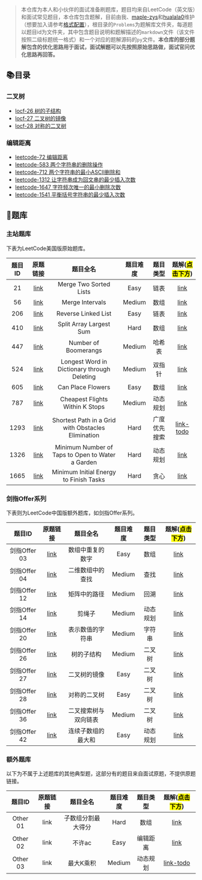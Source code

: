 > 本仓库为本人和小伙伴的面试准备刷题库，题目均来自LeetCode（英文版）和面试常见题目，本仓库包含题解，目前由我、[maple-zys](https://github.com/maple-zys)和[hualala0](https://github.com/hualala0)维护（想要加入请参考[格式配置](./Application.md)），根目录的`Problems`为题解库文件夹，每道题以题目id为文件夹，其中包含题目说明和题解描述的`markdown`文件（该文件按照二级标题统一格式）和一个对应的题解源码的`py`文件。**本仓库的部分题解包含的优化思路用于面试，面试解题可以先按照原始思路做，面试官问优化思路再回答。**

## :books:目录

### 二叉树

- [locf-26 树的子结构](./Problems/lcof-026/README.md)
- [locf-27 二叉树的镜像](./Problems/lcof-027/README.md)
- [locf-28 对称的二叉树](./Problems/lcof-028/README.md)

### 编辑距离

- [leetcode-72 编辑距离]()
- [leetcode-583 两个字符串的删除操作]()
- [leetcode-712 两个字符串的最小ASCII删除和]()
- [leetcode-1312 让字符串成为回文串的最少插入次数]()
- [leetcode-1647 字符频次唯一的最小删除次数]()
- [leetcode-1541 平衡括号字符串的最少插入次数]()



## :memo:题库

### 主站题库

下表为LeetCode美国版原始题库。

|题目ID|原题链接|题目全名|题目难度|题目类型|题解(<mark>点击下方</mark>)|
|:---:|:--:|:--:|:--:|:--:|:--:|
|21|[link](https://leetcode.com/problems/merge-two-sorted-lists/)|Merge Two Sorted Lists|Easy|链表|[link](./Problems/0021/README.md)|
|56|[link](https://leetcode.com/problems/merge-intervals/)|Merge Intervals|Medium|数组|[link](./Problems/0056/README.md)|
|206|[link](https://leetcode.com/problems/reverse-linked-list/)|Reverse Linked List|Easy|链表|[link](./Problems/0206/README.md)|
|410|[link](https://leetcode.com/problems/split-array-largest-sum/)|Split Array Largest Sum|Hard|数组|[link](./Problems/0410/README.md)|
|447|[link](https://leetcode.com/problems/number-of-boomerangs/)|Number of Boomerangs|Medium|哈希表|[link](./Problems/0447/README.md)|
|524|[link](https://leetcode.com/problems/longest-word-in-dictionary-through-deleting/)| Longest Word in Dictionary through Deleting|Medium|双指针|[link](./Problems/0524/README.md)|
|605|[link](https://leetcode.com/problems/can-place-flowers/)|Can Place Flowers|Easy|数组|[link](./Problems/0605/README.md)|
|787|[link](https://leetcode.com/problems/cheapest-flights-within-k-stops/)|Cheapest Flights Within K Stops|Medium|动态规划|[link](./Problems/0787/README.md)|
| 1293 | [link](https://leetcode.com/problems/shortest-path-in-a-grid-with-obstacles-elimination/) | Shortest Path in a Grid with Obstacles Elimination| Hard | 广度优先搜索 | [link-todo](./Problems/1293/README.md)
|1326|[link](https://leetcode.com/problems/minimum-number-of-taps-to-open-to-water-a-garden/)|Minimum Number of Taps to Open to Water a Garden|Hard|动态规划|[link](./Problems/1326/README.md)|
| 1665 | [link](https://leetcode.com/problems/minimum-initial-energy-to-finish-tasks/) | Minimum Initial Energy to Finish Tasks | Hard | 贪心 | [link](./Problems/1665/README.md) | 

### 剑指Offer系列

下表则为LeetCode中国版额外题库，如剑指Offer系列。

|题目ID|原题链接|题目全名|题目难度|题目类型|题解(<mark>点击下方</mark>)|
|:---:|:--:|:--:|:--:|:--:|:--:|
|剑指Offer 03|[link](https://leetcode-cn.com/problems/shu-zu-zhong-zhong-fu-de-shu-zi-lcof/)|数组中重复的数字|Easy|数组|[link](./Problems/lcof-003/README.md)|
|剑指Offer 04|[link](https://leetcode-cn.com/problems/er-wei-shu-zu-zhong-de-cha-zhao-lcof/)|二维数组中的查找|Medium|查找|[link](./Problems/lcof-004/README.md)|
|剑指Offer 12|[link](https://leetcode-cn.com/problems/ju-zhen-zhong-de-lu-jing-lcof/)|矩阵中的路径|Medium|回溯|[link](./Problems/lcof-012/README.md)|
|剑指Offer 14|[link](https://leetcode-cn.com/problems/jian-sheng-zi-lcof/)|剪绳子|Medium|动态规划|[link](./Problems/lcof-014/README.md)|
|剑指Offer 20|[link](https://leetcode-cn.com/problems/biao-shi-shu-zhi-de-zi-fu-chuan-lcof/)|表示数值的字符串|Medium|字符串|[link](./Problems/lcof-020/README.md)|
|剑指Offer 26|[link](https://leetcode-cn.com/problems/shu-de-zi-jie-gou-lcof/)|树的子结构|Medium|二叉树|[link](./Problems/lcof-026/README.md)|
|剑指Offer 27|[link](https://leetcode-cn.com/problems/er-cha-shu-de-jing-xiang-lcof/)|二叉树的镜像|Easy|二叉树|[link](./Problems/lcof-027/README.md)|
|剑指Offer 28|[link](https://leetcode-cn.com/problems/dui-cheng-de-er-cha-shu-lcof/)|对称的二叉树|Easy|二叉树|[link](./Problems/lcof-028/README.md)|
|剑指Offer 36|[link](https://leetcode-cn.com/problems/er-cha-sou-suo-shu-yu-shuang-xiang-lian-biao-lcof/)|二叉搜索树与双向链表|Medium|二叉树|[link](./Problems/lcof-036/README.md)|
|剑指Offer 42|[link](https://leetcode-cn.com/problems/lian-xu-zi-shu-zu-de-zui-da-he-lcof/)|连续子数组的最大和|Easy|动态规划|[link](./Problems/lcof-042/README.md)|

### 额外题库

以下为不属于上述题库的其他典型题，这部分有的题目来自面试原题，不提供原题链接。

|题目ID|原题链接|题目全名|题目难度|题目类型|题解(<mark>点击下方</mark>)|
|:---:|:--:|:--:|:--:|:--:|:--:|
|Other 01|link|子数组分割最大得分|Hard|数组|[link](./Problems/other-001/README.md)|
|Other 02| link | 不许ac | Easy | 编辑距离 | [link](./Problems/other-002/README.md)|
|Other 03 | link | 最大K乘积 | Medium | 动态规划 | [link-todo]()|

